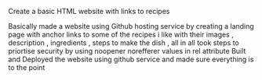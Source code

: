 Create a basic HTML website with links to recipes

Basically made a website using Github hosting service by creating a landing page with anchor links to some of the recipes i like with 
their images , description , ingredients , steps to make the dish , all in all took steps to priortise security by using noopener norefferer values in rel attribute
Built and Deployed the website using github service and made sure everything is to the point